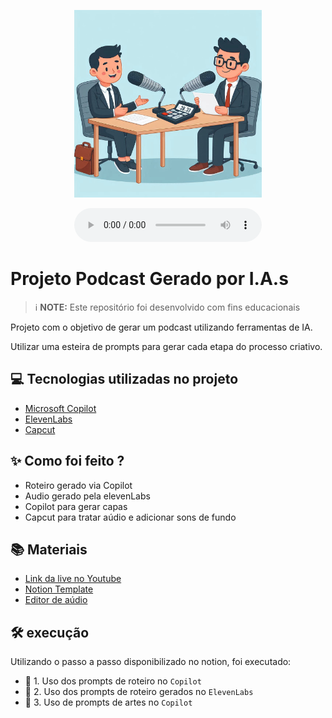 <p align="center">
<img 
    src="./assets/cover.png"
    width="300"

</p>

<div align="center">
    <audio src="output/podcast_editado.MP3" controls title="Podcast editado"></audio>
</div>

# Projeto Podcast Gerado por I.A.s


 > ℹ️ **NOTE:** Este repositório foi desenvolvido com fins educacionais

Projeto com o objetivo de gerar um podcast utilizando ferramentas de IA.

Utilizar uma esteira de prompts para gerar cada etapa do processo criativo.

## 💻 Tecnologias utilizadas no projeto

- [Microsoft Copilot](https://copilot.microsoft.com/) 
- [ElevenLabs](https://beta.elevenlabs.io/)
- [Capcut](https://www.capcut.com/pt-br/)

## ✨ Como foi feito ?

- Roteiro gerado via Copilot
- Audio gerado pela elevenLabs
- Copilot para gerar capas
- Capcut para tratar aúdio e adicionar sons de fundo

## 📚 Materiais

- [Link da live no Youtube](https://www.youtube.com)
- [Notion Template](https://helpful-jump-17b.notion.site/PAS-Podcast-AI-Studio-210489e15d7a4a73b743bb159e45d06f?pvs=4)
- [Editor de aúdio](https://www.capcut.com/editor?from_page=landing_page&__action_from=picture_V%C3%ADdeos%20profissionais%20em%20minutos,%20n%C3%A3o%20em%20horas.)


## 🛠️ execução

Utilizando o passo a passo disponibilizado no notion, foi executado:

- 🤖 1. Uso dos prompts de roteiro no `Copilot`
- 🤖 2. Uso dos prompts de roteiro gerados no `ElevenLabs`
- 🤖 3. Uso de prompts de artes no `Copilot`
